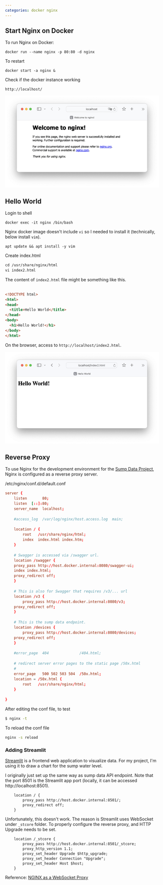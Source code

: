 ```yaml
---
categories: docker nginx
---
```

## Start Nginx on Docker
To run Nginx on Docker:
```
docker run --name nginx -p 80:80 -d nginx
```

To restart
```
docker start -a nginx &
```

Check if the docker instance working
```
http://localhost/
```


![Nginx on Browser](/images/2024-01-06/nginx.png)

## Hello World
Login to shell
```
docker exec -it nginx /bin/bash 
```
Nginx docker image doesn't include `vi` so I needed to install it (technically, below install `vim`).

```
apt update && apt install -y vim
```

Create index.html
``` html
cd /usr/share/nginx/html
vi index2.html
```
The content of `index2.html` file might be something like this.
```html

<!DOCTYPE html>
<html>
<head>
  <title>Hello World</title>
</head>
<body>
  <h1>Hello World!</h1>
</body>
</html>
```

On the browser, access to `http://localhost/index2.html`.

![Hello World HTML file](/images/2024-01-06/helloworld.png)

## Reverse Proxy
To use Nginx for the development environment for the [Sump Data Project](https://github.com/ntamagawa/sumpdata), Nginx is configured as a reverse proxy server.

/etc/nginx/conf.d/default.conf
```conf
server {
    listen       80;
    listen  [::]:80;
    server_name  localhost;

    #access_log  /var/log/nginx/host.access.log  main;

    location / {
        root   /usr/share/nginx/html;
        index  index.html index.htm;
    }

    # Swagger is accessed via /swagger url. 
    location /swagger {
	proxy_pass http://host.docker.internal:8080/swagger-ui;
	index index.html;
	proxy_redirect off;
    }

    # This is also for Swagger that requires /v3/... url
    location /v3 {
        proxy_pass http://host.docker.internal:8080/v3;
	proxy_redirect off;
    }

    # This is the sump data endpoint.
    location /devices {
        proxy_pass http://host.docker.internal:8080/devices;
	proxy_redirect off;
    }

    #error_page  404              /404.html;

    # redirect server error pages to the static page /50x.html
    #
    error_page   500 502 503 504  /50x.html;
    location = /50x.html {
        root   /usr/share/nginx/html;
    }

}
```

After editing the conf file, to test
``` bash
$ nginx -t
```
To reload the conf file
``` bash
nginx -s reload
```

### Adding Streamlit
[Streamlit](https://streamlit.io) is a frontend web application to visualize data. For my project, I'm using it to draw a chart for the sump water level. 

I originally just set up the same way as sump data API endpoint. Note that the port 8501 is the Streamlit app port (locally, it can be accessed http://localhost:8501).
```
    location / {
        proxy_pass http://host.docker.internal:8501/;
        proxy_redirect off;
    }
```
Unfortunately, this doesn't work. The reason is Streamlit uses WebSocket under `_stcore` folder. To properly configure the reverse proxy, and HTTP Upgrade needs to be set.
```
    location /_stcore {
        proxy_pass http://host.docker.internal:8501/_stcore;
        proxy_http_version 1.1;
        proxy_set_header Upgrade $http_upgrade;
        proxy_set_header Connection "Upgrade";
        proxy_set_header Host $host;
    }
```

Reference: [NGINX as a WebSocket Proxy](https://www.nginx.com/blog/websocket-nginx/)



